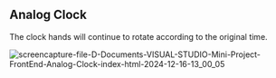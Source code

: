 ## Analog Clock
The clock hands will continue to rotate according to the original time. 

![screencapture-file-D-Documents-VISUAL-STUDIO-Mini-Project-FrontEnd-Analog-Clock-index-html-2024-12-16-13_00_05](https://github.com/user-attachments/assets/080526d9-128f-48cc-90f1-d54036cff8f1)
